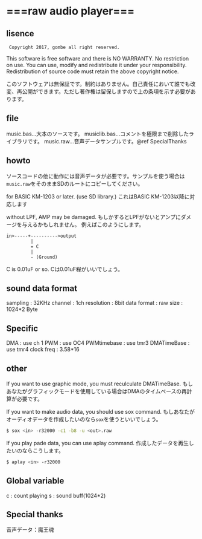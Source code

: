 # ===raw audio player===
## lisence
```
 Copyright 2017, gombe all right reserved.
```
 This software is free software and there is NO WARRANTY.
 No restriction on use. You can use, modify and redistribute it under your responsibility.
 Redistribution of source code must retain the above copyright notice.

このソフトウェアは無保証です。制約はありません。自己責任において誰でも改変、再公開ができます。ただし著作権は留保しますので上の条項を示す必要があります。

## file
music.bas...大本のソースです。
musiclib.bas...コメントを極限まで削除したライブラリです。
music.raw...音声データサンプルです。@ref SpecialThanks

## howto
ソースコードの他に動作には音声データが必要です。サンプルを使う場合は`music.raw`をそのままSDのルートにコピーしてください。

for BASIC KM-1203 or later. (use SD library.)
これはBASIC KM-1203以降に対応します

without LPF, AMP may be damaged.
もしかするとLPFがないとアンプにダメージを与えるかもしれません。
例えばこのようにします。
```
in>-----+---------->output
         |
         = C
         |
         - (Ground)
```
C is 0.01uF or so.
Cは0.01uF程がいいでしょう。

## sound data format
 sampling    : 32KHz
 channel     : 1ch
 resolution  : 8bit
 data format : raw
 size        : 1024*2 Byte

## Specific
 DMA         : use ch 1
 PWM         : use OC4
 PWMtimebase : use tmr3
 DMATimeBase : use tmr4
 clock freq  : 3.58*16

## other
  If you want to use graphic mode,
 you must reculculate DMATimeBase.
もしあなたがグラフィックモードを使用している場合はDMAのタイムベースの再計算が必要です。

  If you want to make audio data,
 you should use sox command.
 もしあなたがオーディオデータを作成したいのなら`sox`を使うといいでしょう。
```sh
$ sox <in> -r32000 -c1 -b8 -u <out>.raw
```

  If you play pade data, you 
 can use aplay command.
 作成したデータを再生したいのならこうします。
```sh
$ aplay <in> -r32000
```

## Global variable
 c : count playing
 s : sound buff(1024*2) 

## Special thanks
音声データ：魔王魂
